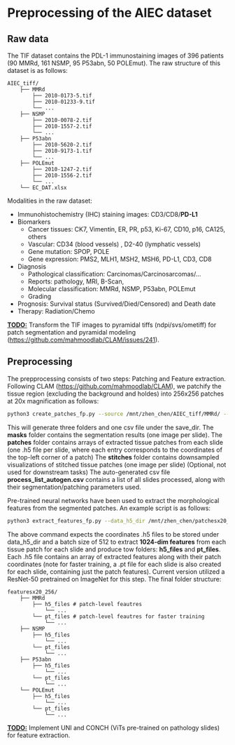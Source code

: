 # Preprocessing of the AIEC dataset
## Raw data

The TIF dataset contains the PDL-1 immunostaining images of 396 patients (90 MMRd, 161 NSMP, 95 P53abn, 50 POLEmut). The raw structure of this dataset is as follows:

```
AIEC_tiff/
	├── MMRd
		├── 2010-0173-5.tif
		├── 2010-01233-9.tif
		└──	...
	├── NSMP
		├── 2010-0078-2.tif
		├── 2010-1557-2.tif
		└──	...
	├── P53abn
		├── 2010-5620-2.tif
		├── 2010-9173-1.tif
		└──	...
	├── POLEmut
		├── 2010-1247-2.tif
		├── 2010-1556-2.tif
		└──	...
	└──	EC_DAT.xlsx
```

Modalities in the raw dataset:

- Immunohistochemistry (IHC) staining images: CD3/CD8/**PD-L1**
- Biomarkers
  - Cancer tissues: CK7, Vimentin, ER, PR, p53, Ki-67, CD10, p16, CA125, others
  - Vascular: CD34 (blood vessels) , D2-40 (lymphatic vessels)
  - Gene mutation: SPOP, POLE
  - Gene expression: PMS2, MLH1, MSH2, MSH6, PD-L1, CD3, CD8
- Diagnosis
  - Pathological classification: Carcinomas/Carcinosarcomas/...
  - Reports: pathology, MRI, B-Scan, 
  - Molecular classification: MMRd, NSMP, P53abn, POLEmut
  - Grading
- Prognosis: Survival status (Survived/Died/Censored) and Death date
- Therapy: Radiation/Chemo

<u>**TODO:**</u> Transform the TIF images to pyramidal tiffs (ndpi/svs/ometiff) for patch segmentation and pyramidal modeling (https://github.com/mahmoodlab/CLAM/issues/241).

## Preprocessing

The prepprocessing consists of two steps: Patching and Feature extraction. Following CLAM (https://github.com/mahmoodlab/CLAM), we patchify the tissue region (excluding the background and holdes) into 256x256 patches at 20x magnification as follows:

```bash
python3 create_patches_fp.py --source /mnt/zhen_chen/AIEC_tiff/MMRd/ --save_dir /mnt/zhen_chen/patchesx20_256/MMRd --patch_size 256 --seg --patch --stitch --no_auto_skip
```

This will generate three folders and one csv file under the save_dir. The **masks** folder contains the segmentation results (one image per slide). The **patches** folder contains arrays of extracted tissue patches from each slide (one .h5 file per slide, where each entry corresponds to the coordinates of the top-left corner of a patch) The **stitches** folder contains downsampled visualizations of stitched tissue patches (one image per slide) (Optional, not used for downstream tasks) The auto-generated csv file **process_list_autogen.csv** contains a list of all slides processed, along with their segmentation/patching parameters used.



Pre-trained neural networks have been used to extract the morphological features from the segmented patches. An example script is as follows:

```bash
python3 extract_features_fp.py --data_h5_dir /mnt/zhen_chen/patchesx20_256/MMRd --data_slide_dir /mnt/zhen_chen/AIEC_tiff/MMRd --csv_path /mnt/zhen_chen/patchesx20_256/MMRd/process_list_autogen.csv --feat_dir /mnt/zhen_chen/featuresx20_256/MMRd --batch_size 512 --slide_ext .tif
```

The above command expects the coordinates .h5 files to be stored under data_h5_dir and a batch size of 512 to extract **1024-dim features** from each tissue patch for each slide and produce tow folders: **h5_files** and **pt_files**. Each .h5 file contains an array of extracted features along with their patch coordinates (note for faster training, a .pt file for each slide is also created for each slide, containing just the patch features). Current version utilized a ResNet-50 pretrained on ImageNet for this step. The final folder structure:

```
featuresx20_256/
	├── MMRd
		├── h5_files # patch-level feautres
			└── ...
		└── pt_files # patch-level feautres for faster training
			└──	...
	├── NSMP
		├── h5_files
			└── ...
		└── pt_files
			└──	...
	├── P53abn
		├── h5_files
			└── ...
		└── pt_files
			└──	...
	└── POLEmut
		├── h5_files
			└── ...
		└── pt_files
			└──	...
```

**<u>TODO:</u>** Implement UNI and CONCH (ViTs pre-trained on pathology slides) for feature extraction.

